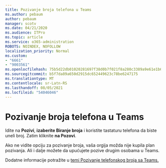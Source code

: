 ```yaml
---
title: Pozivanje broja telefona u Teams
ms.author: pebaum
author: pebaum
manager: scotv
ms.date: 04/21/2020
ms.audience: ITPro
ms.topic: article
ms.service: o365-administration
ROBOTS: NOINDEX, NOFOLLOW
localization_priority: Normal
ms.custom:
- "6661"
- "9003561"
ms.openlocfilehash: 75b5d22db01020281697f38d0b7f021f8a280c3389a9e61e1b69d9b002cb8d6e
ms.sourcegitcommit: b5f7da89a650d2915dc652449623c78be6247175
ms.translationtype: MT
ms.contentlocale: sr-Latn-RS
ms.lasthandoff: 08/05/2021
ms.locfileid: "54046046"
---
```

# <a name="call-a-phone-number-in-teams"></a>Pozivanje broja telefona u Teams

Idite na  **Pozivi**,  **izaberite Biranje broja** i koristite tastaturu telefona da biste uneli broj. Zatim kliknite  **na Pozovi**.

Ako ne vidite opciju za pozivanje broja, vaša orgija možda nije kupila plan pozivanja. Ali i dalje možete da upućujete pozive drugim osobama u Teams.  

Dodatne informacije potražite u [temi Pozivanje telefonskog broja sa Teams.](https://support.microsoft.com/office/20d24ace-2851-4c29-8441-30dd2a5cf078)
